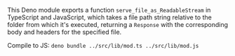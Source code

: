 This Deno module exports a function ``serve_file_as_ReadableStream`` in TypeScript and JavaScript, which takes a file path string relative to the folder from which it's executed, returning a ``Response`` with the corresponding body and headers for the specified file.

Compile to JS:
``deno bundle ../src/lib/mod.ts ../src/lib/mod.js``
